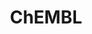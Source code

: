 ---
bigquery: https://console.cloud.google.com/bigquery?p=patents-public-data&d=ebi_chembl&page=dataset
citation: '"The ChEMBL database in 2017." Anna Gaulton, Anne Hersey, Michał Nowotka,
  A Patrícia Bento, Jon Chambers, David Mendez, Prudence Mutowo, Francis Atkinson,
  Louisa J Bellis, Elena Cibrián-Uhalte, Mark Davies, Nathan Dedman, Anneli Karlsson,
  María Paula Magariños, John P Overington, George Papadatos, Ines Smit, Andrew R
  Leach Nucleic acids Research (2017) 45 (Database Issue), D945-D954'
contributors: European Bioinformatics Institute
cost: None
description: ChEMBL Data is a manually curated database of small molecules used in
  drug discovery, including information about existing patented drugs.
documentation: 'schema: https://www.ebi.ac.uk/chembl/db_schema


  '
last_edit: 04/05/2022, 22:43:08
location: https://console.cloud.google.com/marketplace/product/google_patents_public_datasets/chembl
maintained_by: EMBL-EBI, an outstation of European Molecular Biology Laboratory
related_publications: '

  ChEMBL: towards direct deposition of bioassay data.


  Mendez D, Gaulton A, Bento AP, Chambers J, De Veij M, Félix E, Magariños MP, Mosquera
  JF, Mutowo P, Nowotka M, Gordillo-Marañón M, Hunter F, Junco L, Mugumbate G, Rodriguez-Lopez
  M, Atkinson F, Bosc N, Radoux CJ, Segura-Cabrera A, Hersey A, Leach AR.


  — Nucleic Acids Res. 2019; 47(D1):D930-D940. doi: 10.1093/nar/gky1075

  '
schema_fields:
- sequence_md5sum
- assay_desc
- alert_name
- caloha_id
- level2
- end_position
- db_version
- formulation_id
- le
- doi
- assay_tissue
- who_name
- tid
- aromatic_rings
- standard_flag
- organism
- syn_type
- first_in_class
- bei
- tid_fixed
- psa
- full_molformula
- warning_country
- tissue_id
- full_mwt
- efo_term
- last_page
- uberon_id
- hrac_class_id
- level4_description
- data_validity_comment
- normal_range_min
- result_flag
- parent_id
- std_act_id
- ridx
- patent_no
- subgroup
- dosed_ingredient
- mc_target_name
- bao_format
- mutation
- start_position
- site_residues
- cx_logd
- level3
- cell_source_tissue
- active_molregno
- withdrawn_reason
- warning_year
- published_relation
- lle
- predbind_id
- mc_target_type
- hrac_code
- action_type
- db_source
- authors
- toid
- l2
- record_id
- protein_class_desc
- mesh_heading
- site_name
- prod_pat_id
- drug_substance_flag
- product_id
- confidence
- natural_product
- assay_source
- go_id
- route
- activity_count
- molfile
- ddd_admr
- enzyme_name
- acd_logp
- withdrawn_flag
- activity_comment
- idx
- mec_id
- status
- doc_id
- num_alerts
- warning_class
- sei
- assay_strain
- delist_flag
- stem_class
- acd_most_bpka
- cellosaurus_id
- level1
- text_value
- compd_id
- actsm_id
- l8
- target_desc
- units
- name
- compound_name
- log_id
- component_type
- upper_value
- source_domain_id
- class_level
- trade_name
- assay_test_type
- res_stem_id
- normal_range_max
- src_compound_id
- doc_type
- bto_id
- mw_freebase
- volume
- as_id
- chirality
- indref_id
- patent_expire_date
- variant_id
- withdrawn_year
- drugind_id
- parameter_type
- aidx
- clo_id
- cx_most_apka
- cell_id
- assay_tax_id
- tax_id
- usan_stem_id
- irac_class_id
- published_value
- prediction_method
- domain_id
- species_group_flag
- standard_inchi
- rtb
- comments
- l1
- stem
- substrate_record_id
- cell_name
- pathway_id
- withdrawn_class
- cell_description
- num_lipinski_ro5_violations
- definition
- src_description
- warning_description
- activity_id
- met_id
- assay_subcellular_fraction
- pref_name
- ass_cls_map_id
- qed_weighted
- cell_ontology_id
- relation
- mw_monoisotopic
- warnref_id
- company
- structure_type
- active_ingredient
- topical
- ingredient
- inorganic_flag
- indication_class
- isoform
- ddd_comment
- targrel_id
- disease_efficacy
- published_type
- parent_go_id
- homologue
- protein_class_synonym
- target_mapping
- entity_id
- acd_most_apka
- entity_type
- chembl_id
- direct_interaction
- alert_id
- stat
- approval_date
- applicant_full_name
- mol_atc_id
- class_type
- usan_substem
- assay_cell_type
- comp_class_id
- hba_lipinski
- black_box_warning
- mc_organism
- mc_target_accession
- aspect
- assay_param_id
- frac_class_id
- curation_comment
- helm_notation
- hbd
- dosage_form
- therapeutic_flag
- usan_stem
- source
- standard_relation
- standard_value
- level3_description
- related_tid
- metabolite_record_id
- hbd_lipinski
- ref_type
- ddd_id
- potential_duplicate
- updated_by
- assay_id
- confidence_score
- pathway_key
- protclasssyn_id
- molecule_type
- version
- patent_use_code
- compound_key
- targcomp_id
- accession
- protein_class_id
- parent_molregno
- assay_class_id
- qudt_units
- ap_id
- sequence
- cell_source_tax_id
- drug_product_flag
- metref_id
- relationship
- enzyme_tid
- oral
- l7
- abstract
- mechanism_comment
- patent_id
- src_short_name
- max_phase
- cidx
- standard_text_value
- last_active
- usan_year
- orig_description
- previous_company
- bao_id
- frac_code
- mechanism_of_action
- year
- max_phase_for_ind
- description
- level5
- alogp
- mesh_id
- nda_type
- domain_type
- assay_type
- domain_description
- chebi_par_id
- title
- mol_hrac_id
- target_type
- published_units
- country
- creation_date
- ddd_value
- met_conversion
- oc_id
- l4
- site_id
- canonical_smiles
- atc_code
- irac_code
- relationship_desc
- component_synonym
- domain_name
- biocomp_id
- mol_irac_id
- curated_by
- acd_logd
- drug_record_id
- cx_logp
- major_class
- journal
- parameter_value
- ref_url
- pubmed_id
- short_name
- assay_organism
- efo_id
- smarts
- polymer_flag
- priority
- smid
- num_ro5_violations
- availability_type
- l6
- sitecomp_id
- prodrug
- warning_type
- updated_on
- standard_units
- synonyms
- cx_most_bpka
- parent_type
- comp_go_id
- src_assay_id
- mol_frac_id
- mc_tax_id
- withdrawn_country
- hba
- type
- level2_description
- relationship_type
- level4
- research_stem
- usan_stem_definition
- molregno
- cell_source_organism
- selectivity_comment
- pchembl_value
- submission_date
- standard_upper_value
- parenteral
- who_extra
- path
- molsyn_id
- component_id
- rgid
- first_page
- co_stem_id
- src_id
- value
- compsyn_id
- first_approval
- tbl
- issue
- standard_type
- annotation
- job_id
- cl_lincs_id
- heavy_atoms
- ddd_units
- cpd_str_alert_id
- l3
- met_comment
- binding_site_comment
- molecular_mechanism
- ad_type
- warning_id
- strength
- l5
- level1_description
- ref_id
- standard_inchi_key
- molecular_species
- downgraded
- innovator_company
- label
- alert_set_id
- mecref_id
- set_name
- publication_number
- uo_units
- ro3_pass
- assay_category
- bao_endpoint
shortname: chembl
tags:
- biotechnology
- health
- chemical
- bioinformatics
- medical
terms_of_use: CC BY-SA 3.0
title: ChEMBL
uuid: e232a192-965c-4ec9-904c-155b6dfe56c5
---